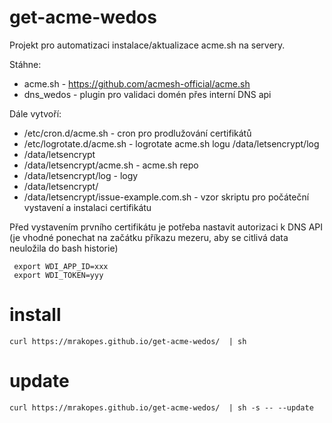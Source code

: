 # get-acme-wedos

Projekt pro automatizaci instalace/aktualizace acme.sh na servery.

Stáhne:
 * acme.sh - https://github.com/acmesh-official/acme.sh
 * dns_wedos - plugin pro validaci domén přes interní DNS api

Dále vytvoří:
 * /etc/cron.d/acme.sh - cron pro prodlužování certifikátů
 * /etc/logrotate.d/acme.sh - logrotate acme.sh logu /data/letsencrypt/log
 * /data/letsencrypt
 * /data/letsencrypt/acme.sh - acme.sh repo
 * /data/letsencrypt/log - logy
 * /data/letsencrypt/
 * /data/letsencrypt/issue-example.com.sh - vzor skriptu pro počáteční vystavení a instalaci certifikátu

Před vystavením prvního certifikátu je potřeba nastavit autorizaci k DNS API
(je vhodné ponechat na začátku příkazu mezeru, aby se citlivá data neuložila do bash historie)

```
 export WDI_APP_ID=xxx
 export WDI_TOKEN=yyy
```

# install
```
curl https://mrakopes.github.io/get-acme-wedos/  | sh
```

# update
```
curl https://mrakopes.github.io/get-acme-wedos/  | sh -s -- --update
```
